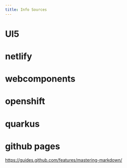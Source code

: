 ```yaml
---
title: Info Sources
---
```


# UI5

# netlify

# webcomponents

# openshift

# quarkus

# github pages
https://guides.github.com/features/mastering-markdown/
